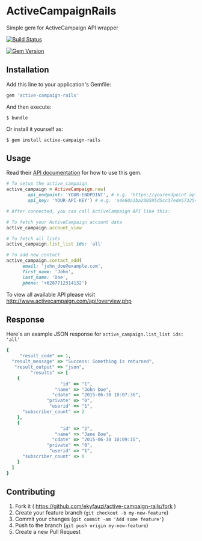 # ActiveCampaignRails

Simple gem for ActiveCampaign API wrapper

[![Build Status](https://semaphoreci.com/api/v1/ekyfauzi/active-campaign-rails/branches/master/badge.svg)](https://semaphoreci.com/ekyfauzi/active-campaign-rails)

[![Gem Version](https://badge.fury.io/rb/active-campaign-rails.svg)](https://badge.fury.io/rb/active-campaign-rails)

## Installation

Add this line to your application's Gemfile:

```ruby
gem 'active-campaign-rails'
```

And then execute:

    $ bundle

Or install it yourself as:

    $ gem install active-campaign-rails

## Usage

Read their [API documentation](http://www.activecampaign.com/api/overview.php) for how to use this gem.

```ruby
# To setup the active_campaign
active_campaign = ActiveCampaign.new(
        api_endpoint: 'YOUR-ENDPOINT', # e.g. 'https://yourendpoint.api-us1.com'
        api_key: 'YOUR-API-KEY') # e.g. 'a4e60a1ba200595d5cc37ede5732545184165e'

# After connected, you can call ActiveCampaign API like this:

# To fetch your ActiveCampaign account data
active_campaign.account_view

# To fetch all lists
active_campaign.list_list ids: 'all'

# To add new contact
active_campaign.contact_add(
      email: 'john_doe@example.com',
      first_name: 'John',
      last_name: 'Doe',
      phone: '+6287712314132')


```

To view all available API please visit http://www.activecampaign.com/api/overview.php

## Response

Here's an example JSON response for `active_campaign.list_list ids: 'all'`

```ruby
{
     "result_code" => 1,
  "result_message" => "Success: Something is returned",
   "result_output" => "json",
         "results" => [
    {
                    "id" => "1",
                  "name" => "John Doe",
                 "cdate" => "2015-06-30 10:07:36",
               "private" => "0",
                "userid" => "1",
      "subscriber_count" => 2
    },
    {
                    "id" => "2",
                  "name" => "Jane Doe",
                 "cdate" => "2015-06-30 10:09:15",
               "private" => "0",
                "userid" => "1",
      "subscriber_count" => 0
    }
  ]
}
```


## Contributing

1. Fork it ( https://github.com/ekyfauzi/active-campaign-rails/fork )
2. Create your feature branch (`git checkout -b my-new-feature`)
3. Commit your changes (`git commit -am 'Add some feature'`)
4. Push to the branch (`git push origin my-new-feature`)
5. Create a new Pull Request
